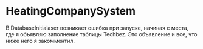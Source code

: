 # HeatingCompanySystem
В DatabaseInitialaser возникает ошибка при запуске, начиная с места, где я объявляю заполнение таблицы Techbez. Это объявление и все, что ниже него я закомментил.
